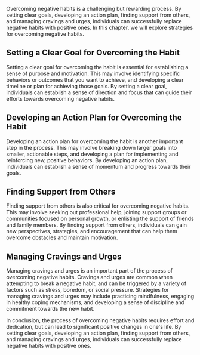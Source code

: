 
Overcoming negative habits is a challenging but rewarding process. By setting clear goals, developing an action plan, finding support from others, and managing cravings and urges, individuals can successfully replace negative habits with positive ones. In this chapter, we will explore strategies for overcoming negative habits.

Setting a Clear Goal for Overcoming the Habit
---------------------------------------------

Setting a clear goal for overcoming the habit is essential for establishing a sense of purpose and motivation. This may involve identifying specific behaviors or outcomes that you want to achieve, and developing a clear timeline or plan for achieving those goals. By setting a clear goal, individuals can establish a sense of direction and focus that can guide their efforts towards overcoming negative habits.

Developing an Action Plan for Overcoming the Habit
--------------------------------------------------

Developing an action plan for overcoming the habit is another important step in the process. This may involve breaking down larger goals into smaller, actionable steps, and developing a plan for implementing and reinforcing new, positive behaviors. By developing an action plan, individuals can establish a sense of momentum and progress towards their goals.

Finding Support from Others
---------------------------

Finding support from others is also critical for overcoming negative habits. This may involve seeking out professional help, joining support groups or communities focused on personal growth, or enlisting the support of friends and family members. By finding support from others, individuals can gain new perspectives, strategies, and encouragement that can help them overcome obstacles and maintain motivation.

Managing Cravings and Urges
---------------------------

Managing cravings and urges is an important part of the process of overcoming negative habits. Cravings and urges are common when attempting to break a negative habit, and can be triggered by a variety of factors such as stress, boredom, or social pressure. Strategies for managing cravings and urges may include practicing mindfulness, engaging in healthy coping mechanisms, and developing a sense of discipline and commitment towards the new habit.

In conclusion, the process of overcoming negative habits requires effort and dedication, but can lead to significant positive changes in one's life. By setting clear goals, developing an action plan, finding support from others, and managing cravings and urges, individuals can successfully replace negative habits with positive ones.
